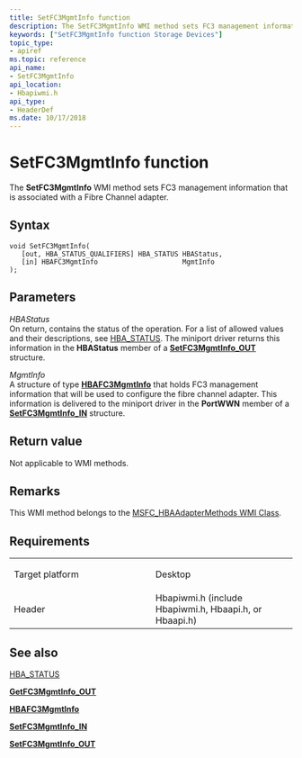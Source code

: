 ```yaml
---
title: SetFC3MgmtInfo function
description: The SetFC3MgmtInfo WMI method sets FC3 management information that is associated with a Fibre Channel adapter.
keywords: ["SetFC3MgmtInfo function Storage Devices"]
topic_type:
- apiref
ms.topic: reference
api_name:
- SetFC3MgmtInfo
api_location:
- Hbapiwmi.h
api_type:
- HeaderDef
ms.date: 10/17/2018
---
```


# SetFC3MgmtInfo function


The **SetFC3MgmtInfo** WMI method sets FC3 management information that is associated with a Fibre Channel adapter.

## Syntax

```ManagedCPlusPlus
void SetFC3MgmtInfo(
   [out, HBA_STATUS_QUALIFIERS] HBA_STATUS HBAStatus,
   [in] HBAFC3MgmtInfo                     MgmtInfo
);
```

## Parameters

*HBAStatus*   
On return, contains the status of the operation. For a list of allowed values and their descriptions, see [HBA\_STATUS](hba-status.md). The miniport driver returns this information in the **HBAStatus** member of a [**SetFC3MgmtInfo\_OUT**](/windows-hardware/drivers/ddi/hbapiwmi/ns-hbapiwmi-_setfc3mgmtinfo_out) structure.

*MgmtInfo*   
A structure of type [**HBAFC3MgmtInfo**](/windows-hardware/drivers/ddi/hbapiwmi/ns-hbapiwmi-_hbafc3mgmtinfo) that holds FC3 management information that will be used to configure the fibre channel adapter. This information is delivered to the miniport driver in the **PortWWN** member of a [**SetFC3MgmtInfo\_IN**](/windows-hardware/drivers/ddi/hbapiwmi/ns-hbapiwmi-_setfc3mgmtinfo_in) structure.

## Return value

Not applicable to WMI methods.

## Remarks

This WMI method belongs to the [MSFC\_HBAAdapterMethods WMI Class](msfc-hbaadaptermethods-wmi-class.md).

## Requirements

<table>
<colgroup>
<col width="50%" />
<col width="50%" />
</colgroup>
<tbody>
<tr class="odd">
<td align="left"><p>Target platform</p></td>
<td align="left">Desktop</td>
</tr>
<tr class="even">
<td align="left"><p>Header</p></td>
<td align="left">Hbapiwmi.h (include Hbapiwmi.h, Hbaapi.h, or Hbaapi.h)</td>
</tr>
</tbody>
</table>

## <span id="see_also"></span>See also


[HBA\_STATUS](hba-status.md)

[**GetFC3MgmtInfo\_OUT**](/windows-hardware/drivers/ddi/hbapiwmi/ns-hbapiwmi-_getfc3mgmtinfo_out)

[**HBAFC3MgmtInfo**](/windows-hardware/drivers/ddi/hbapiwmi/ns-hbapiwmi-_hbafc3mgmtinfo)

[**SetFC3MgmtInfo\_IN**](/windows-hardware/drivers/ddi/hbapiwmi/ns-hbapiwmi-_setfc3mgmtinfo_in)

[**SetFC3MgmtInfo\_OUT**](/windows-hardware/drivers/ddi/hbapiwmi/ns-hbapiwmi-_setfc3mgmtinfo_out)

 

